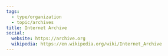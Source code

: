 ```yaml
---
tags:
  - type/organization
  - topic/archives
title: Internet Archive
social:
  website: https://archive.org
  wikipedia: https://en.wikipedia.org/wiki/Internet_Archive
---
```

